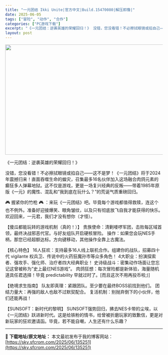 ```yaml
---
title: "一元团结 Ikki Unite|官方中文|Build.15470080|解压即撸|"
date: 2025-06-05
tags: ["冒险", "动作", "合作"]
categories: ["PC游戏下载"]
excerpt: "《一元团结：逆袭英雄的荣耀回归！》 没错，您没看错！不必擦拭眼镜或掐自己——这不是梦！《一元团结》将于2024年震撼归来！直面吞噬生命的蝗灾，召集最多16名伙伴加入这场融合肉鸽元素的癫狂多人弹幕地狱。这不仅是游戏，更是一场复兴经典的反叛——带着1985年原版《一元》的魔性、混乱和”我到底在玩什么？”&hellip;"
layout: post
---
```


<img class="aligncenter size-full wp-image-135252" src="https://sky.sfcrom.com/wp-content/uploads/2025/06/2025060505092090.webp" alt="" width="616" height="353" />

《一元团结：逆袭英雄的荣耀回归！》

没错，您没看错！不必擦拭眼镜或掐自己——这不是梦！《一元团结》将于2024年震撼归来！直面吞噬生命的蝗灾，召集最多16名伙伴加入这场融合肉鸽元素的癫狂多人弹幕地狱。这不仅是游戏，更是一场复兴经典的反叛——带着1985年原版《一元》的魔性、混乱和”我到底在玩什么？”的荒诞气质重磅回归。

🎮 握紧你的竹枪 🎮 ：来玩《一元团结》吧。毕竟每个游戏都值得救赎，连这个也不例外。准备好迎接爆笑、眼角皱纹，以及只有彻底放飞自我才能获得的快乐。欢迎回来，一元君，我们才没有想你（才怪）。

【傻瓜都能玩转的游戏机制（真的！）】
贵族使命：清剿喽啰军团，击败每区域首领，最终决战邪恶代官。与好友组队开启硬核冒险。
操作：如果您会玩NES手柄，那您已经超额达标。方向键移动，其他操作全靠上古魔法。

【核心特色】
16人狂欢：支持最多16人线上联机合作。组建你的战队，招募四十代 vigilante 权兵卫、传说中的火药狂魔孙市等众多角色！
4大职业：扮演探索者、强攻手、强化师、治疗者四大经典职业！
史诗级战斗：密集动作场面让您忘记这曾被称为”史上最烂NES游戏”。
肉鸽狂想：每次冒险都是新体验，海量随机道具任君选择！毕竟 predictability 早就过时了。[而且这次不用再投币啦;)]

【绝境求生指南】
队友即真理：紧跟团队。至少要在最终BOSS前找到他们。
团结力量大：再强的敌人也敌不过默契配合。
复活机制：别抛弃倒下的小伙伴，他们还能再战！

【SUNSOFT：新时代的黎明】
SUNSOFT强势回归，拂去NES卡带的尘埃，以《一元团结》跃进新时代。这是给铁粉的情书，给曾被折磨玩家的致歉信，更是对新玩家的狂欢邀请函。毕竟，若不能自嘲，人生还有什么乐趣？

---
📖 **下载地址/原文地址：** 本文最初发布于我的博客网站：[https://sky.sfcrom.com/2025/06/135251](https://sky.sfcrom.com/2025/06/135251)

